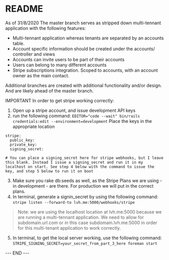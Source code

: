# README

As of 31/8/2020
The master branch serves as stripped down multi-tennant application with the following features:
* Multi-tennant application whereas tenants are separated by an accounts table. 
* Account specific information should be created under the accounts/ controller and views
* Accounts can invite users to be part of their accounts
* Users can belong to many different accounts
* Stripe subscriptions integration. Scoped to accounts, with an account owner as the main contact.

Additional branches are created with additional functionality and/or design. And are likely ahead of the master branch.

IMPORTANT
In order to get stripe working correctly:
1) Open up a stripe account, and issue development API keys
2) run the following command: ```EDITOR="code --wait" bin/rails credentials:edit --environment=development```
Place the keys in the appropriate location

```
stripe:
  public_key: 
  private_key: 
  signing_secret:

# You can place a signing_secret here for stripe webhooks, but I leave this blank. Instead I issue a signing_secret and run it in my localhost on start. See step 4 below with the command to issue the key, and step 5 below to run it on boot
```
  
3) Make sure you rake db:seeds as well, as the Stripe Plans we are using - in development - are there. For production we will put in the correct plans.
4) In terminal, generate a signin_secret by using the following command: ```stripe listen --forward-to lvh.me:5000/webhooks/stripe```
> Note: we are using the localhost location at lvh.me:5000 because we are running a multi-tennant application. We need to allow
> for subdomain.url.com or in this case subdomain.lvh.me:5000 in order for this multi-tenant application to work correctly.
5) In terminal, to get the local server working, use the following command: ```STRIPE_SIGNING_SECRET=your_secret_from_part_3_here foreman start```

--- END ---